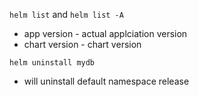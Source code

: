`helm list` and `helm list -A`

- app version - actual applciation version
- chart version - chart version

`helm uninstall mydb`
- will uninstall default namespace release